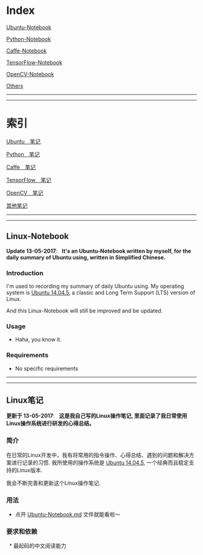 
# **Index**

[Ubuntu-Notebook](https://github.com/JNingWei/Notebook/edit/master/Ubuntu-Notebook.md)

[Python-Notebook](https://github.com/JNingWei/Notebook/edit/master/Python-Notebook.md)

[Caffe-Notebook](https://github.com/JNingWei/Notebook/edit/master/Caffe-Notebook.md)

[TensorFlow-Notebook](https://github.com/JNingWei/Notebook/edit/master/TensorFlow-Notebook.md)

[OpenCV-Notebook](https://github.com/JNingWei/Notebook/blob/master/OpenCV-Notebook.md)

[Others]()



---

---


# **索引**

[Ubuntu　笔记](https://github.com/JNingWei/Notebook/edit/master/Ubuntu-Notebook.md)

[Python　笔记](https://github.com/JNingWei/Notebook/edit/master/Python-Notebook.md)

[Caffe　笔记](https://github.com/JNingWei/Notebook/edit/master/Caffe-Notebook.md)

[TensorFlow　笔记](https://github.com/JNingWei/Notebook/edit/master/TensoFlow-Notebook.md)

[OpenCV　笔记](https://github.com/JNingWei/Notebook/blob/master/OpenCV-Notebook.md)

[其他笔记]()


---

---




## Linux-Notebook
 
__Update 13-05-2017__:   __It's an Ubuntu-Notebook written by myself, for the daily summary of Ubuntu using, written in Simplified Chinese.__

### Introduction

I'm used to recording my summary of daily Ubuntu using. My operating system is [Ubuntu 14.04.5](http://releases.ubuntu.com/14.04.5/), a classic and Long Term Support (LTS) version of Linux.

And this Linux-Notebook will still be improved and be updated.

### Usage 

* Haha, you know it.

### Requirements

   * No specific requirements

---

---

## Linux笔记
 
__更新于 13-05-2017__:   __这是我自己写的Linux操作笔记, 里面记录了我日常使用Linux操作系统进行研发的心得总结。__

### 简介

在日常的Linux开发中，我有将常用的指令操作、心得总结、遇到的问题和解决方案进行记录的习惯. 我所使用的操作系统是 [Ubuntu 14.04.5](http://releases.ubuntu.com/14.04.5/), 一个经典而且稳定支持的Linux版本.

我会不断完善和更新这个Linux操作笔记.

### 用法

* 点开 [Ubuntu-Notebook.md](https://github.com/JNingWei/Linux-Notebook/blob/master/Ubuntu-Notebook.md) 文件就能看啦～

### 要求和依赖

   * 最起码的中文阅读能力

